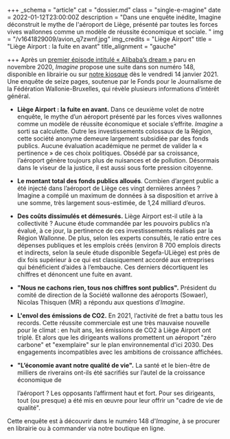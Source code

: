 +++
_schema = "article"
cat = "dossier.md"
class = "single-e-magine"
date = 2022-01-12T23:00:00Z
description = "Dans une enquête inédite, Imagine déconstruit le mythe de l'aéroport de Liège, présenté par toutes les forces vives wallonnes comme un modèle de réussite économique et sociale. "
img = "/v1641829009/avion_q7zwnf.jpg"
img_credits = "Liège Airport"
title = "Liège Airport : la fuite en avant"
title_alignment = "gauche"

+++
Après un [premier épisode intitulé « Alibaba’s dream »](https://www.imagine-magazine.com/libre-acces/dossier/alibaba-a-liege-une-enquete-en-deux-temps/) paru en novembre 2020, _Imagine_ propose une suite dans son numéro 148, disponible en librairie ou sur [notre kiosque](https://kiosque.imagine-magazine.com/) dès le vendredi 14 janvier 2021. Une enquête de seize pages, soutenue par le Fonds pour le Journalisme de la Fédération Wallonie-Bruxelles, qui révèle plusieurs informations d’intérêt général. 

* **Liège Airport : la fuite en avant.** Dans ce deuxième volet de notre enquête, le mythe d’un aéroport présenté par les forces vives wallonnes comme un modèle de réussite économique et sociale s’effrite. _Imagine_ a sorti sa calculette. Outre les investissements colossaux de la Région, cette société anonyme demeure largement subsidiée par des fonds publics. Aucune évaluation académique ne permet de valider la « pertinence » de ces choix politiques. Obsédé par sa croissance, l’aéroport génère toujours plus de nuisances et de pollution. Désormais dans le viseur de la justice, il est aussi sous forte pression citoyenne.
* **Le montant total des fonds publics alloués**. Combien d’argent public a été injecté dans l’aéroport de Liège ces vingt dernières années ? Imagine a compilé un maximum de données à sa disposition et arrive à une somme, très largement sous-estimée, de 1,24 milliard d’euros.
* **Des coûts dissimulés et démesurés.** Liège Airport est-il utile à la collectivité ? Aucune étude commandée par les pouvoirs publics n’a évalué, à ce jour, la pertinence de ces investissements réalisés par la Région Wallonne. De plus, selon les experts consultés, le ratio entre ces dépenses publiques et les emplois créés (environ 8 700 emplois directs et indirects, selon la seule étude disponible Segefa-ULiège) est près de dix fois supérieur à ce qui est classiquement accordé aux entreprises qui bénéficient d’aides à l’embauche. Ces derniers décortiquent les chiffres et dénoncent une fuite en avant.
* **"Nous ne cachons rien, tous nos chiffres sont publics".** Président du comité de direction de la Société wallonne des aéroports (Sowaer), Nicolas Thisquen (MR) a répondu aux questions d’_Imagine_.
* **L'envol des émissions de CO2.** En 2021, l’activité de fret a battu tous les records. Cette réussite commerciale est une très mauvaise nouvelle pour le climat : en huit ans, les émissions de CO2 à Liège Airport ont triplé. Et alors que les dirigeants wallons promettent un aéroport "zéro carbone" et "exemplaire" sur le plan environnemental d'ici 2030. Des engagements incompatibles avec les ambitions de croissance affichées.
* **"L’économie avant notre qualité de vie".** La santé et le bien-être de milliers de riverains ont-ils été sacrifiés sur l’autel de la croissance économique de

  l’aéroport ? Les opposants l’affirment haut et fort. Pour ses dirigeants, tout (ou presque) a été mis en œuvre pour leur offrir un "cadre de vie de qualité".

Cette enquête est à découvrir dans le numéro 148 d'_Imagine_, à se procurer en librairie ou à commander via notre boutique en ligne.